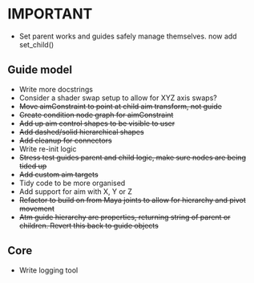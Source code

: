 # IMPORTANT
* Set parent works and guides safely manage themselves. now add set_child()

## Guide model
* Write more docstrings
* Consider a shader swap setup to allow for XYZ axis swaps?
* ~~Move aimConstraint to point at child aim transform, not guide~~
* ~~Create condition node graph for aimConstraint~~
* ~~Add up aim control shapes to be visible to user~~
* ~~Add dashed/solid hierarchical shapes~~
* ~~Add cleanup for connectors~~
* Write re-init logic
* ~~Stress test guides parent and child logic, make sure nodes are being tided up~~
* ~~Add custom aim targets~~
* Tidy code to be more organised
* Add support for aim with X, Y or Z
* ~~Refactor to build on from Maya joints to allow for hierarchy and pivot movement~~
* ~~Atm guide hierarchy are properties, returning string of parent or children. Revert this back to guide objects~~

## Core
* Write logging tool
